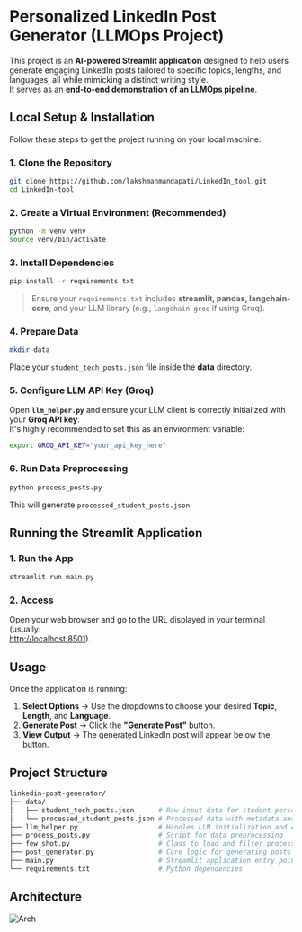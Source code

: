 # Personalized LinkedIn Post Generator (LLMOps Project)

This project is an **AI-powered Streamlit application** designed to help users generate engaging LinkedIn posts tailored to specific topics, lengths, and languages, all while mimicking a distinct writing style.  
It serves as an **end-to-end demonstration of an LLMOps pipeline**.

## Local Setup & Installation

Follow these steps to get the project running on your local machine:

### 1. Clone the Repository

```bash
git clone https://github.com/lakshmanmandapati/LinkedIn_tool.git
cd LinkedIn-tool
```

### 2. Create a Virtual Environment (Recommended)

```bash
python -m venv venv
source venv/bin/activate 
```

### 3. Install Dependencies

```bash
pip install -r requirements.txt
```
> Ensure your `requirements.txt` includes **streamlit, pandas, langchain-core**, and your LLM library (e.g., `langchain-groq` if using Groq).

### 4. Prepare Data

```bash
mkdir data
```
Place your `student_tech_posts.json` file inside the **data** directory.

### 5. Configure LLM API Key (Groq)

Open **`llm_helper.py`** and ensure your LLM client is correctly initialized with your **Groq API key**.  
It's highly recommended to set this as an environment variable:

```bash
export GROQ_API_KEY="your_api_key_here"
```

### 6. Run Data Preprocessing

```bash
python process_posts.py
```
This will generate `processed_student_posts.json`.

## Running the Streamlit Application

### 1. Run the App

```bash
streamlit run main.py
```

### 2. Access

Open your web browser and go to the URL displayed in your terminal (usually:  
[http://localhost:8501](http://localhost:8501)).

## Usage

Once the application is running:

1. **Select Options** → Use the dropdowns to choose your desired **Topic**, **Length**, and **Language**.  
2. **Generate Post** → Click the **"Generate Post"** button.  
3. **View Output** → The generated LinkedIn post will appear below the button.  

## Project Structure

```bash
linkedin-post-generator/
├── data/
│   ├── student_tech_posts.json      # Raw input data for student persona
│   └── processed_student_posts.json # Processed data with metadata and unified tags
├── llm_helper.py                    # Handles LLM initialization and API calls
├── process_posts.py                 # Script for data preprocessing
├── few_shot.py                      # Class to load and filter processed posts for few-shot examples
├── post_generator.py                # Core logic for generating posts using few-shot LLM
├── main.py                          # Streamlit application entry point
└── requirements.txt                 # Python dependencies
```

## Architecture
![Arch](https://github.com/user-attachments/assets/703d2dda-6486-49f7-9bf4-3fe126b039c8)
